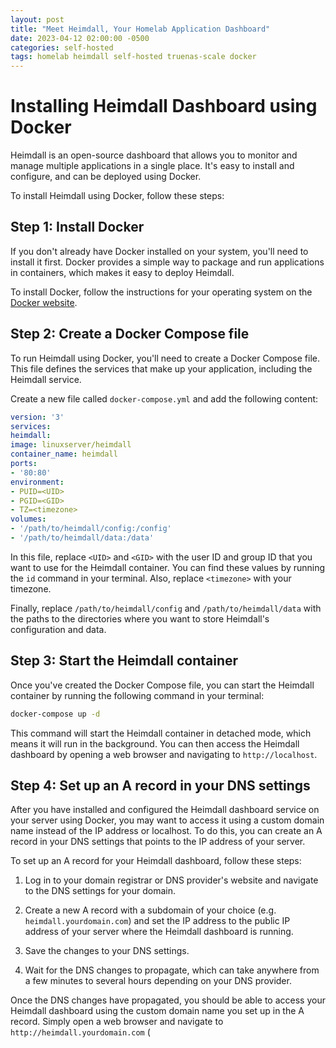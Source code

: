 ```yaml
---
layout: post
title: "Meet Heimdall, Your Homelab Application Dashboard"
date: 2023-04-12 02:00:00 -0500
categories: self-hosted
tags: homelab heimdall self-hosted truenas-scale docker
---
```


# Installing Heimdall Dashboard using Docker

Heimdall is an open-source dashboard that allows you to monitor and manage multiple applications in a single place. It's easy to install and configure, and can be deployed using Docker.

To install Heimdall using Docker, follow these steps:

## Step 1: Install Docker

If you don't already have Docker installed on your system, you'll need to install it first. Docker provides a simple way to package and run applications in containers, which makes it easy to deploy Heimdall.

To install Docker, follow the instructions for your operating system on the [Docker website](https://www.docker.com/get-started).

## Step 2: Create a Docker Compose file

To run Heimdall using Docker, you'll need to create a Docker Compose file. This file defines the services that make up your application, including the Heimdall service.

Create a new file called `docker-compose.yml` and add the following content:

```yml
version: '3'
services:
heimdall:
image: linuxserver/heimdall
container_name: heimdall
ports:
- '80:80'
environment:
- PUID=<UID>
- PGID=<GID>
- TZ=<timezone>
volumes:
- '/path/to/heimdall/config:/config'
- '/path/to/heimdall/data:/data'
```

In this file, replace `<UID>` and `<GID>` with the user ID and group ID that you want to use for the Heimdall container. You can find these values by running the `id` command in your terminal. Also, replace `<timezone>` with your timezone.

Finally, replace `/path/to/heimdall/config` and `/path/to/heimdall/data` with the paths to the directories where you want to store Heimdall's configuration and data.

## Step 3: Start the Heimdall container

Once you've created the Docker Compose file, you can start the Heimdall container by running the following command in your terminal:

```bash
docker-compose up -d
```


This command will start the Heimdall container in detached mode, which means it will run in the background. You can then access the Heimdall dashboard by opening a web browser and navigating to `http://localhost`.

## Step 4: Set up an A record in your DNS settings

After you have installed and configured the Heimdall dashboard service on your server using Docker, you may want to access it using a custom domain name instead of the IP address or localhost. To do this, you can create an A record in your DNS settings that points to the IP address of your server.

To set up an A record for your Heimdall dashboard, follow these steps:

1. Log in to your domain registrar or DNS provider's website and navigate to the DNS settings for your domain.

2. Create a new A record with a subdomain of your choice (e.g. `heimdall.yourdomain.com`) and set the IP address to the public IP address of your server where the Heimdall dashboard is running.

3. Save the changes to your DNS settings.

4. Wait for the DNS changes to propagate, which can take anywhere from a few minutes to several hours depending on your DNS provider.

Once the DNS changes have propagated, you should be able to access your Heimdall dashboard using the custom domain name you set up in the A record. Simply open a web browser and navigate to `http://heimdall.yourdomain.com` (
